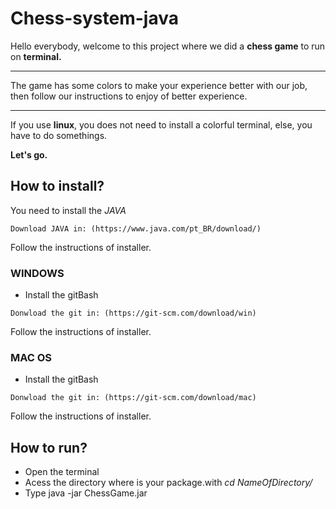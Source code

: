 # Chess-system-java 
Hello everybody, welcome to this project where we did a **chess game** to run on **terminal.** 

--------------------------------------------------------------------------------
The game has some colors to make your experience better with our job, then follow our 
instructions to enjoy of better experience.

-------------------------------------------------------------------------------
If you use **linux**, you does not need to install a colorful terminal, else, you have to do somethings.

**Let's go.**

## How to install?

  You need to install the *JAVA*
  
    Download JAVA in: (https://www.java.com/pt_BR/download/)

  Follow the instructions of installer.
  
### WINDOWS
   * Install the gitBash
     
    Donwload the git in: (https://git-scm.com/download/win)
      
 Follow the instructions of installer.
 
 ### MAC OS
   * Install the gitBash
   
    Donwload the git in: (https://git-scm.com/download/mac)

   Follow the instructions of installer.
 
## How to run? 
   * Open the terminal
   * Acess the directory where is your package.with *cd NameOfDirectory/*
   * Type java -jar ChessGame.jar
